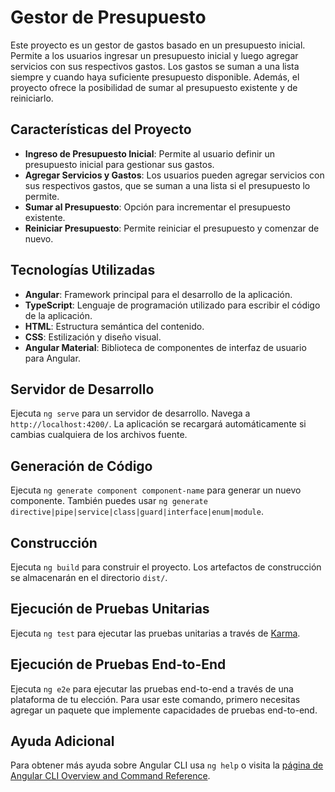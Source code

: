 # Gestor de Presupuesto

Este proyecto es un gestor de gastos basado en un presupuesto inicial. Permite a los usuarios ingresar un presupuesto inicial y luego agregar servicios con sus respectivos gastos. Los gastos se suman a una lista siempre y cuando haya suficiente presupuesto disponible. Además, el proyecto ofrece la posibilidad de sumar al presupuesto existente y de reiniciarlo.

## Características del Proyecto

- **Ingreso de Presupuesto Inicial**: Permite al usuario definir un presupuesto inicial para gestionar sus gastos.
- **Agregar Servicios y Gastos**: Los usuarios pueden agregar servicios con sus respectivos gastos, que se suman a una lista si el presupuesto lo permite.
- **Sumar al Presupuesto**: Opción para incrementar el presupuesto existente.
- **Reiniciar Presupuesto**: Permite reiniciar el presupuesto y comenzar de nuevo.

## Tecnologías Utilizadas

- **Angular**: Framework principal para el desarrollo de la aplicación.
- **TypeScript**: Lenguaje de programación utilizado para escribir el código de la aplicación.
- **HTML**: Estructura semántica del contenido.
- **CSS**: Estilización y diseño visual.
- **Angular Material**: Biblioteca de componentes de interfaz de usuario para Angular.

## Servidor de Desarrollo

Ejecuta `ng serve` para un servidor de desarrollo. Navega a `http://localhost:4200/`. La aplicación se recargará automáticamente si cambias cualquiera de los archivos fuente.

## Generación de Código

Ejecuta `ng generate component component-name` para generar un nuevo componente. También puedes usar `ng generate directive|pipe|service|class|guard|interface|enum|module`.

## Construcción

Ejecuta `ng build` para construir el proyecto. Los artefactos de construcción se almacenarán en el directorio `dist/`.

## Ejecución de Pruebas Unitarias

Ejecuta `ng test` para ejecutar las pruebas unitarias a través de [Karma](https://karma-runner.github.io).

## Ejecución de Pruebas End-to-End

Ejecuta `ng e2e` para ejecutar las pruebas end-to-end a través de una plataforma de tu elección. Para usar este comando, primero necesitas agregar un paquete que implemente capacidades de pruebas end-to-end.

## Ayuda Adicional

Para obtener más ayuda sobre Angular CLI usa `ng help` o visita la [página de Angular CLI Overview and Command Reference](https://angular.io/cli).
